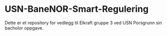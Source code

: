 # USN-BaneNOR-Smart-Regulering
Dette er et repository for vedlegg til Elkraft gruppe 3 ved USN Porsgrunn sin bacholor oppgave.
